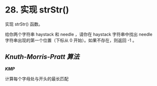 # 28. 实现 strStr()
实现 strStr() 函数。

给你两个字符串 haystack 和 needle ，请你在 haystack 字符串中找出 needle 字符串出现的第一个位置（下标从 0 开始）。如果不存在，则返回  -1 。


## ***Knuth-Morris-Pratt 算法***

***KMP***

计算每个字母处与开头的最长匹配
